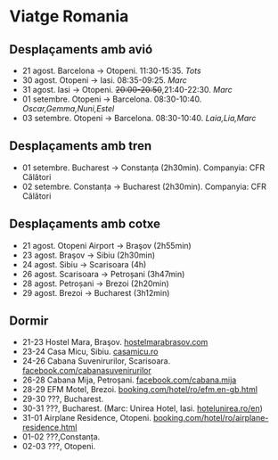 # Viatge Romania

## Desplaçaments amb avió
* 21 agost. Barcelona &rightarrow; Otopeni. 11:30-15:35. _Tots_
* 30 agost. Otopeni &rightarrow; Iasi. 08:35-09:25. _Marc_
* 31 agost. Iasi &rightarrow; Otopeni. ~~20:00-20:50~~,21:40-22:30. _Marc_
* 01 setembre. Otopeni &rightarrow; Barcelona. 08:30-10:40. _Oscar,Gemma,Nuni,Estel_
* 03 setembre. Otopeni &rightarrow; Barcelona. 08:30-10:40. _Laia,Lia,Marc_

## Desplaçaments amb tren
* 01 setembre. Bucharest &rightarrow; Constanța (2h30min). Companyia: CFR Călători
* 02 setembre. Constanța &rightarrow; Bucharest (2h30min). Companyia: CFR Călători


## Desplaçaments amb cotxe
* 21 agost. Otopeni Airport &rightarrow; Braşov (2h55min)
* 23 agost. Braşov &rightarrow; Sibiu (2h30min)
* 24 agost. Sibiu &rightarrow; Scarisoara (4h)
* 26 agost. Scarisoara &rightarrow; Petroșani (3h47min)
* 28 agost. Petroșani &rightarrow; Brezoi (2h20min)
* 29 agost. Brezoi &rightarrow; Bucharest (3h12min)


## Dormir

* 21-23 Hostel Mara, Braşov. [hostelmarabrasov.com](http://www.hostelmarabrasov.com/en/gallery/)
* 23-24 Casa Micu, Sibiu. [casamicu.ro](http://www.casamicu.ro/)
* 24-26 Cabana Suvenirurilor, Scarisoara. [facebook.com/cabanasuvenirurilor](https://www.facebook.com/cabanasuvenirurilor/)
* 26-28 Cabana Mija, Petroșani. [facebook.com/cabana.mija](https://www.facebook.com/cabana.mija/)
* 28-29 EFM Motel, Brezoi. [booking.com/hotel/ro/efm.en-gb.html](https://www.booking.com/hotel/ro/efm.en-gb.html)
* 29-30 ???, Bucharest.
* 30-31 ???, Bucharest. (Marc: Unirea Hotel, Iasi. [hotelunirea.ro/en](https://www.hotelunirea.ro/en))
* 31-01 Airplane Residence, Otopeni. [booking.com/hotel/ro/airplane-residence.html](https://www.booking.com/hotel/ro/airplane-residence.html)
* 01-02 ???,Constanța.
* 02-03 ???, Otopeni.
